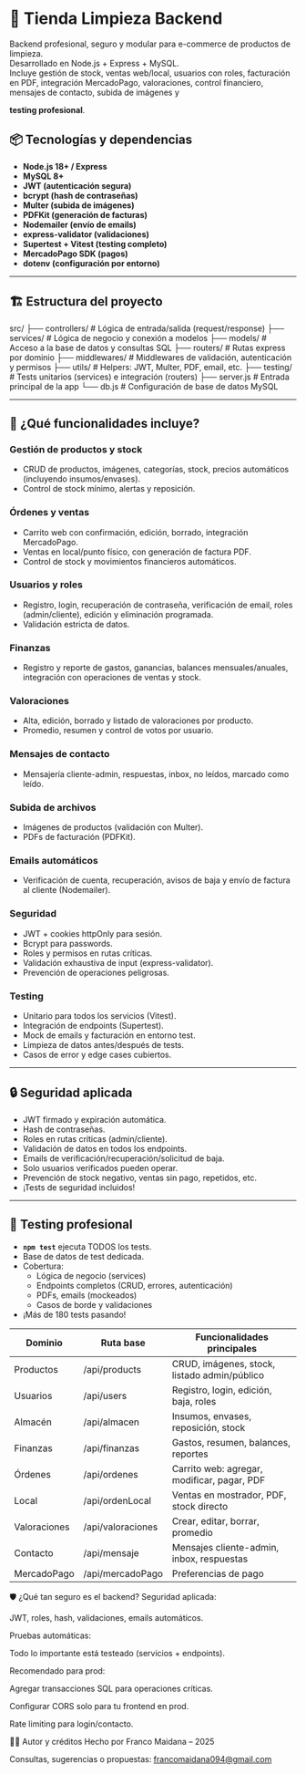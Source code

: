 # 🧹 Tienda Limpieza Backend

Backend profesional, seguro y modular para e-commerce de productos de limpieza.  
Desarrollado en Node.js + Express + MySQL.  
Incluye gestión de stock, ventas web/local, usuarios con roles, facturación en PDF, integración MercadoPago,
valoraciones, control financiero, mensajes de contacto, subida de imágenes y 

**testing profesional**.

## 📦 **Tecnologías y dependencias**

- **Node.js 18+ / Express**
- **MySQL 8+**
- **JWT (autenticación segura)**
- **bcrypt (hash de contraseñas)**
- **Multer (subida de imágenes)**
- **PDFKit (generación de facturas)**
- **Nodemailer (envío de emails)**
- **express-validator (validaciones)**
- **Supertest + Vitest (testing completo)**
- **MercadoPago SDK (pagos)**
- **dotenv (configuración por entorno)**

---

## 🏗️ **Estructura del proyecto**

src/
├── controllers/ # Lógica de entrada/salida (request/response)
├── services/ # Lógica de negocio y conexión a modelos
├── models/ # Acceso a la base de datos y consultas SQL
├── routers/ # Rutas express por dominio
├── middlewares/ # Middlewares de validación, autenticación y permisos
├── utils/ # Helpers: JWT, Multer, PDF, email, etc.
├── testing/ # Tests unitarios (services) e integración (routers)
├── server.js # Entrada principal de la app
└── db.js # Configuración de base de datos MySQL

---

## 🚀 **¿Qué funcionalidades incluye?**

### **Gestión de productos y stock**

- CRUD de productos, imágenes, categorías, stock, precios automáticos (incluyendo insumos/envases).
- Control de stock mínimo, alertas y reposición.

### **Órdenes y ventas**

- Carrito web con confirmación, edición, borrado, integración MercadoPago.
- Ventas en local/punto físico, con generación de factura PDF.
- Control de stock y movimientos financieros automáticos.

### **Usuarios y roles**

- Registro, login, recuperación de contraseña, verificación de email, roles (admin/cliente), edición y eliminación programada.
- Validación estricta de datos.

### **Finanzas**

- Registro y reporte de gastos, ganancias, balances mensuales/anuales, integración con operaciones de ventas y stock.

### **Valoraciones**

- Alta, edición, borrado y listado de valoraciones por producto.
- Promedio, resumen y control de votos por usuario.

### **Mensajes de contacto**

- Mensajería cliente-admin, respuestas, inbox, no leídos, marcado como leído.

### **Subida de archivos**

- Imágenes de productos (validación con Multer).
- PDFs de facturación (PDFKit).

### **Emails automáticos**

- Verificación de cuenta, recuperación, avisos de baja y envío de factura al cliente (Nodemailer).

### **Seguridad**

- JWT + cookies httpOnly para sesión.
- Bcrypt para passwords.
- Roles y permisos en rutas críticas.
- Validación exhaustiva de input (express-validator).
- Prevención de operaciones peligrosas.

### **Testing**

- Unitario para todos los servicios (Vitest).
- Integración de endpoints (Supertest).
- Mock de emails y facturación en entorno test.
- Limpieza de datos antes/después de tests.
- Casos de error y edge cases cubiertos.

---

## 🔒 **Seguridad aplicada**

- JWT firmado y expiración automática.
- Hash de contraseñas.
- Roles en rutas críticas (admin/cliente).
- Validación de datos en todos los endpoints.
- Emails de verificación/recuperación/solicitud de baja.
- Solo usuarios verificados pueden operar.
- Prevención de stock negativo, ventas sin pago, repetidos, etc.
- ¡Tests de seguridad incluidos!

---

## 🧪 **Testing profesional**

- **`npm test`** ejecuta TODOS los tests.
- Base de datos de test dedicada.
- Cobertura:
  - Lógica de negocio (services)
  - Endpoints completos (CRUD, errores, autenticación)
  - PDFs, emails (mockeados)
  - Casos de borde y validaciones
- ¡Más de 180 tests pasando!


| Dominio      | Ruta base           | Funcionalidades principales                     |
|--------------|---------------------|------------------------------------------------|
| Productos    | /api/products       | CRUD, imágenes, stock, listado admin/público    |
| Usuarios     | /api/users          | Registro, login, edición, baja, roles           |
| Almacén      | /api/almacen        | Insumos, envases, reposición, stock             |
| Finanzas     | /api/finanzas       | Gastos, resumen, balances, reportes             |
| Órdenes      | /api/ordenes        | Carrito web: agregar, modificar, pagar, PDF     |
| Local        | /api/ordenLocal     | Ventas en mostrador, PDF, stock directo         |
| Valoraciones | /api/valoraciones   | Crear, editar, borrar, promedio                 |
| Contacto     | /api/mensaje        | Mensajes cliente-admin, inbox, respuestas       |
| MercadoPago  | /api/mercadoPago    | Preferencias de pago                            |



🛡️ ¿Qué tan seguro es el backend?
Seguridad aplicada:

JWT, roles, hash, validaciones, emails automáticos.

Pruebas automáticas:

Todo lo importante está testeado (servicios + endpoints).

Recomendado para prod:

Agregar transacciones SQL para operaciones críticas.

Configurar CORS solo para tu frontend en prod.

Rate limiting para login/contacto.


🧑‍💻 Autor y créditos
Hecho por Franco Maidana – 2025

Consultas, sugerencias o propuestas: francomaidana094@gmail.com
